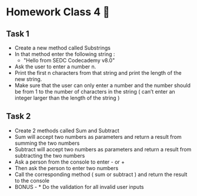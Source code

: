 # Homework Class 4 📒

## Task 1
* Create a new method called Substrings
* In that method enter the following string :
  * "Hello from SEDC Codecademy v8.0"
* Ask the user to enter a number n.
* Print the first n characters from that string and print the length of the new string.
* Make sure that the user can only enter a number and the number should be from 1 to the number of characters in the string ( can’t enter an integer larger than the length of the string )

## Task 2
* Create 2 methods called Sum and Subtract
* Sum will accept two numbers as parameters and return a result from summing the two numbers
* Subtract will accept two numbers as parameters and return a result from subtracting the two numbers
* Ask a person from the console to enter - or +
* Then ask the person to enter two numbers
* Call the corresponding method ( sum or subtract ) and return the result to the console
* BONUS - * Do the validation for all invalid user inputs
